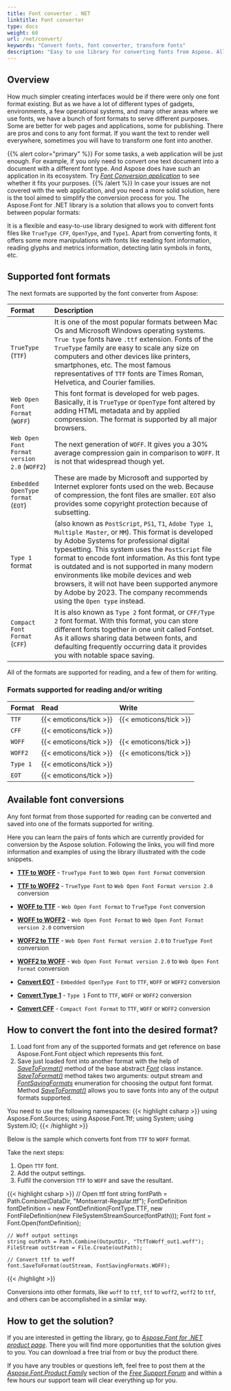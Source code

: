 ```yaml
---
title: Font converter . NET
linktitle: Font converter
type: docs
weight: 60
url: /net/convert/
keywords: "Convert fonts, font converter, transform fonts"
description: "Easy to use library for converting fonts from Aspose. Allows you to work with a big range of different fonts like true type of web fonts. "
---
```




## Overview

How much simpler creating interfaces would be if there were only one font format existing. But as we have a lot of different types of gadgets, environments, a few operational systems, and many other areas where we use fonts, we have a bunch of font formats to serve different purposes. Some are better for web pages and applications, some for publishing. There are pros and cons to any font format. If you want the text to render well everywhere, sometimes you will have to transform one font into another. 

{{% alert color="primary" %}}
For some tasks, a web application will be just enough. For example, if you only need to convert one text document into a document with a different font type. And Aspose does have such an application in its ecosystem. Try [*Font Conversion application*](https://products.aspose.app/font/conversion) to see whether it fits your purposes.
{{% /alert %}} 
In case your issues are not covered with the web application, and you need a more solid solution, here is the tool aimed to simplify the conversion process for you. 
The Aspose.Font for .NET library is a solution that allows you to convert fonts between popular formats:
 
It is a flexible and easy-to-use library designed to work with different font files like `TrueType CFF`, `OpenType`, and `Type1`. Apart from converting fonts, it offers some more manipulations with fonts like reading font information, reading glyphs and metrics information, detecting latin symbols in fonts, etc.

## Supported font formats

The next formats are supported by the font converter from Aspose:

| **Format**| **Description**|
| :- | :- |
|`TrueType` (`TTF`)|It is one of the most popular formats between Mac Os and Microsoft Windows operating systems. `True type` fonts have `.ttf` extension. Fonts of the `TrueType` family are easy to scale any size on computers and other devices like printers, smartphones, etc. The most famous representatives of `TTF` fonts are Times Roman, Helvetica, and Courier families.|
|`Web Open Font Format` (`WOFF`)|This font format is developed for web pages. Basically, it is `TrueType` or `OpenType` font altered by adding HTML metadata and by applied compression. The format is supported by all major browsers.|
|`Web Open Font Format version 2.0` (`WOFF2`)|The next generation of `WOFF`. It gives you a 30% average compression gain in comparison to `WOFF`. It is not that widespread though yet.|
|`Embedded OpenType format` (`EOT`)|These are made by Microsoft and supported by Internet explorer fonts used on the web. Because of compression, the font files are smaller. `EOT` also provides some copyright protection because of subsetting.|
|`Type 1` format|(also known as `PostScript`, `PS1`, `T1`, `Adobe Type 1`, `Multiple Master`, or `MM`). This format is developed by Adobe Systems for professional digital typesetting. This system uses the `PostScript` file format to encode font information. As this font type is outdated and is not supported in many modern environments like mobile devices and web browsers, it will not have been supported anymore by Adobe by 2023. The company recommends using the `Open type` instead.|
|`Compact Font Format` (`CFF`)|It is also known as `Type 2` font format, or `CFF/Type 2` font format. With this format, you can store different fonts together in one unit called Fontset. As it allows sharing data between fonts, and defaulting frequently occurring data it provides you with notable space saving.|

All of the formats are supported for reading, and a few of them for writing. 

### Formats supported for reading and/or writing 

|**Format**|**Read**|**Write**|
| :- | :- | :- |
|`TTF`|{{< emoticons/tick >}}|{{< emoticons/tick >}}|
|`CFF`|{{< emoticons/tick >}}| |
|`WOFF`|{{< emoticons/tick >}}|{{< emoticons/tick >}}|
|`WOFF2`|{{< emoticons/tick >}}|{{< emoticons/tick >}}|
|`Type 1`|{{< emoticons/tick >}}| |
|`EOT`|{{< emoticons/tick >}}| |

## Available font conversions

Any font format from those supported for reading can be converted and saved into one of the formats supported for writing.

Here you can learn the pairs of fonts which are currently provided for conversion by the Aspose solution. Following the links, you will find more information and examples of using the library illustrated with the code snippets.

- [**TTF to WOFF**](ttf-to-woff) - `TrueType Font` to `Web Open Font Format` conversion

- [**TTF to WOFF2**](ttf-to-woff2) - `TrueType Font` to `Web Open Font Format version 2.0` conversion

- [**WOFF to TTF**](woff-to-ttf) - `Web Open Font Format` to `TrueType Font` conversion

- [**WOFF to WOFF2**](woff-to-woff2) - `Web Open Font Format` to `Web Open Font Format version 2.0` conversion

- [**WOFF2 to TTF**](woff2-to-ttf) - `Web Open Font Format version 2.0` to `TrueType Font` conversion

- [**WOFF2 to WOFF**](woff2-to-woff) - `Web Open Font Format version 2.0` to `Web Open Font Format` conversion

- [**Convert EOT**](eot) - `Embedded OpenType Font` to `TTF`, `WOFF` or `WOFF2` conversion

- [**Convert Type 1**](type1) - `Type 1` Font to `TTF`, `WOFF` or `WOFF2` conversion

- [**Convert CFF**](cff) - `Compact Font Format` to `TTF`, `WOFF` or `WOFF2` conversion

## How to convert the font into the desired format?

1. Load font from any of the supported formats and get reference on base Aspose.Font.Font object which represents this font.
2. Save just loaded font into another format with the help of 
[*SaveToFormat()*](https://apireference.aspose.com/font/net/aspose.font/font/methods/savetoformat) method of the base abstract [*Font*](https://apireference.aspose.com/font/net/aspose.font/font) class instance. [*SaveToFormat()*](https://apireference.aspose.com/font/net/aspose.font/font/methods/savetoformat) method takes two arguments: output stream and [*FontSavingFormats*](https://apireference.aspose.com/font/net/aspose.font/fontsavingformats) enumeration for choosing the output font format.
Method [*SaveToFormat()*](https://apireference.aspose.com/font/net/aspose.font/font/methods/savetoformat) allows you to save fonts into any of the output formats supported. 

You need to use the following namespaces:
{{< highlight csharp >}} 
    using Aspose.Font.Sources;
    using Aspose.Font.Ttf;
    using System;
    using System.IO;
{{< /highlight >}}

Below is the sample which converts font from `TTF` to `WOFF` format.

Take the next steps:
1. Open `TTF` font.
2. Add the output settings.
3. Fulfil the conversion `TTF` to `WOFF` and save the resultant.

{{< highlight csharp >}}
    // Open ttf font
    string fontPath = Path.Combine(DataDir, "Montserrat-Regular.ttf");
    FontDefinition fontDefinition = new FontDefinition(FontType.TTF, new FontFileDefinition(new FileSystemStreamSource(fontPath)));
    Font font = Font.Open(fontDefinition);

    // Woff output settings
    string outPath = Path.Combine(OutputDir, "TtfToWoff_out1.woff");
    FileStream outStream = File.Create(outPath);
    
    // Convert ttf to woff
    font.SaveToFormat(outStream, FontSavingFormats.WOFF);
{{< /highlight >}}

Conversions into other formats, like `woff` to `ttf`, `ttf` to `woff2`, `woff2` to `ttf`, and others can be accomplished in a similar way.

## How to get the solution?

If you are interested in getting the library, go to [*Aspose.Font for .NET product page*](https://products.aspose.com/font/net/). There you will find more opportunities that the solution gives to you. You can download a free trial from or buy the product there.

If you have any troubles or questions left, feel free to post them at the [*Aspose.Font.Product Family*](https://forum.aspose.com/c/font/41) section of the [*Free Support Forum*](https://forum.aspose.com/) and within a few hours our support team will clear everything up for you.






